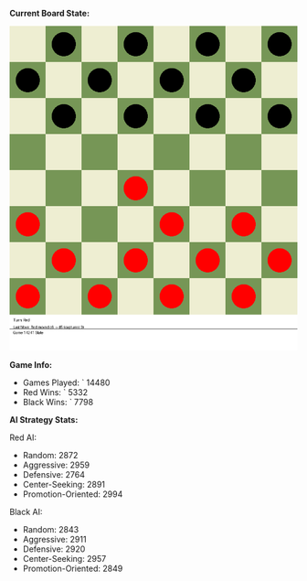 
**Current Board State:**  
<!-- START_GIF -->
![Checkers Game](./checkers_game.gif)
<!-- END_GIF -->

**Game Info:**  
- Games Played: `<!-- GAMES_PLAYED --> 14480
- Red Wins: `<!-- RED_WINS --> 5332
- Black Wins: `<!-- BLACK_WINS --> 7798

<!-- AI_STATS -->
**AI Strategy Stats:**

Red AI:
- Random: 2872
- Aggressive: 2959
- Defensive: 2764
- Center-Seeking: 2891
- Promotion-Oriented: 2994

Black AI:
- Random: 2843
- Aggressive: 2911
- Defensive: 2920
- Center-Seeking: 2957
- Promotion-Oriented: 2849
